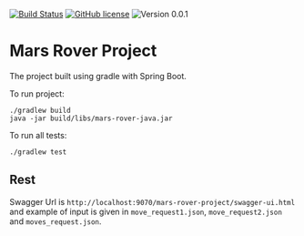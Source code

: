 [![Build Status](https://travis-ci.org/emrearslan/mars-rover-project.svg?branch=development)](https://travis-ci.org/emrearslan/mars-rover-project)
[![GitHub license](https://img.shields.io/github/license/keramiozsoy/petshop.svg)](https://github.com/keramiozsoy/petshop/blob/develop/LICENSE)
![Version 0.0.1](https://img.shields.io/badge/version-0.0.1-yellow.svg)

# Mars Rover Project
The project built using gradle with Spring Boot. 

To run project:
```
./gradlew build
java -jar build/libs/mars-rover-java.jar
```

To run all tests:
```
./gradlew test
```

## Rest
Swagger Url is `http://localhost:9070/mars-rover-project/swagger-ui.html` and example of input is given in `move_request1.json`, `move_request2.json` and `moves_request.json`.


